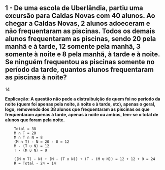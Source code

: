 ## 1 - De uma escola de Uberlândia, partiu uma excursão para Caldas Novas com 40 alunos. Ao chegar a Caldas Novas, 2 alunos adoeceram e não frequentaram as piscinas. Todos os demais alunos frequentaram as piscinas, sendo 20 pela manhã e à tarde, 12 somente pela manhã, 3 somente à noite e 8 pela manhã, à tarde e à noite. Se ninguém frequentou as piscinas somente no período da tarde, quantos alunos frequentaram as piscinas à noite?
14

**Explicação: A questão não pede a distruibuição de quem foi no período da noite (quem foi apenas pela noite, à noite e à tarde, etc), apenas o geral, logo, removendo dos 38 alunos que frequentaram as piscinas os que frequentaram apenas à tarde, apenas à noite ou ambos, tem-se o total de alunos que foram pela noite.**

        Total = 38
        M ∩ T = 20
        M ∩ T ∩ N = 8
        (M ∩ T) - N = 20 - 8 = 12
        M - (T ∪ N) = 12
        T - (M ∪ N) = 0 

        ((M ∩ T) - N) + (M - (T ∪ N)) + (T - (M ∪ N)) = 12 + 12 + 0 = 24
        R = Total - 24 = 14

